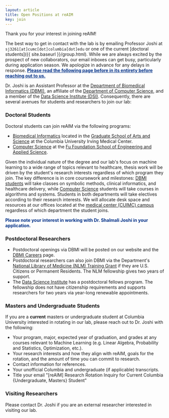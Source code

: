 ```yaml
---
layout: article
title: Open Positions at reAIM
key: join
---
```


Thank you for your interest in joining reAIM!

The best way to get in contact with the lab is by emailing Professor Joshi at `sj3261[at]cumc[dot]columbia[dot]edu` or one of the current [doctoral students]({{ site.baseurl }}/group.html). While we are always excited by the prospect of new collaborators, our email inboxes can get busy, particularly during application season. We apologize in advance for any delays in response. <span style="color: #003087;">**<u>Please read the following page before in its entirety before reaching out to us.</u>**</span>

Dr. Joshi is an Assistant Professor at the [Department of Biomedical Informatics (DBMI)](https://www.dbmi.columbia.edu/faculty/), an affiliate of the [Department of Computer Science](https://www.cs.columbia.edu/people/affiliates/), and a member of the [Data Science Institute (DSI)](https://datascience.columbia.edu/people/shalmali-joshi/). Consequently, there are several avenues for students and researchers to join our lab:

### Doctoral Students

Doctoral students can join reAIM via the following programs:
- [Biomedical Informatics](https://www.dbmi.columbia.edu/phd-in-biomedical-informatics/) located in the [Graduate School of Arts and Science](https://www.gsas.cuimc.columbia.edu/phd-programs) at the Columbia University Irving Medical Center.
- [Computer Science](https://www.cs.columbia.edu/education/phd/) at the [Fu Foundation School of Engineering and Applied Science](https://www.gradengineering.columbia.edu/academics/graduate/doctoral).

Given the individual nature of the degree and our lab's focus on machine learning to a wide range of topics relevant to healthcare, thesis work will be driven by the student's research interests regardless of which program they join. The key difference is in core coursework and milestones: [DBMI students](https://www.dbmi.columbia.edu/courses/) will take classes on symbolic methods, clinical informatics, and healthcare delivery, while [Computer Science](https://www.cs.columbia.edu/education/phd/requirements/) students will take courses in algorithms and systems. Students in both departments will take electives according to their research interests. We will allocate desk space and resources at our offices located at the [medical center (CUIMC) campus](https://universitylife.columbia.edu/content/maps-locations) regardless of which department the student joins.

<span style="color: #003087;">**Please note your interest in working with Dr. Shalmali Joshi in your application.**</span>

### Postdoctoral Researchers

- Postdoctoral openings via DBMI will be posted on our website and the [DBMI Careers](https://www.dbmi.columbia.edu/dbmi-careers/) page.
- Postdoctoral researchers can also join DBMI via the Department's [National Library of Medicine (NLM) Training Grant](https://www.dbmi.columbia.edu/postdoctoral-fellowship-degree/) if they are U.S. Citizens or Permanent Residents. The NLM fellowship gives two years of support.
- The [Data Science Institute](https://datascience.columbia.edu/research/postdoctoral-researchers/) has a postdoctoral fellows program. The fellowship does not have citizenship requirements and supports researchers for two years via year-long renewable appointments.

### Masters and Undergraduate Students

If you are a **current** masters or undergraduate student at Columbia University interested in rotating in our lab, please reach out to Dr. Joshi with the following:

- Your program, major, expected year of graduation, and grades at any courses relevant to Machine Learning (e.g. Linear Algebra, Probability and Statistics, Optimization, etc.).
- Your research interests and how they align with reAIM, goals for the rotation, and the amount of time you can commit to research.
- Contact information for references.
- Your unofficial Columbia and undergraduate (if applicable) transcripts.
- Title your email "\[reAIM\] Research Rotation Inquiry for Current Columbia {Undergraduate, Masters} Student"

### Visiting Researchers

Please contact Dr. Joshi if you are an external researcher interested in visiting our lab.